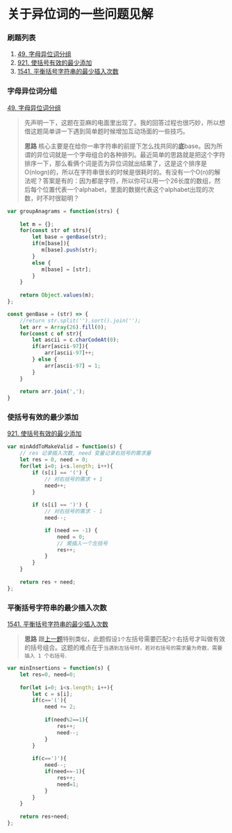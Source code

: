 # 关于异位词的一些问题见解

### 刷题列表
1. [49. 字母异位词分组](#字母异位词分组)
1. [921. 使括号有效的最少添加](#使括号有效的最少添加)
1. [1541. 平衡括号字符串的最少插入次数](#平衡括号字符串的最少插入次数)

### 字母异位词分组
[49. 字母异位词分组](https://leetcode.com/problems/group-anagrams/)

> 先声明一下，这题在亚麻的电面里出现了。我的回答过程也很巧妙，所以想借这题简单讲一下遇到简单题时候增加互动场面的一些技巧。
>
> **思路** 核心主要是在给你一串字符串的前提下怎么找共同的**底**base。因为所谓的异位词就是一个字母组合的各种排列。最近简单的思路就是把这个字符排序一下，那么看俩个词是否为异位词就出结果了，这是这个排序是O(nlogn)的，所以在字符串很长的时候是很耗时的。有没有一个O(n)的解法呢？答案是有的：因为都是字符，所以你可以用一个26长度的数组，然后每个位置代表一个alphabet，里面的数据代表这个alphabet出现的次数，时不时很聪明？

```js
var groupAnagrams = function(strs) {
    
    let m = {};
    for(const str of strs){
        let base = genBase(str);
        if(m[base]){
           m[base].push(str); 
        }
        else {
           m[base] = [str]; 
        }
    }
    
    return Object.values(m);
};

const genBase = (str) => {
    //return str.split('').sort().join('');
    let arr = Array(26).fill(0);
    for(const c of str){
        let ascii = c.charCodeAt(0);
        if(arr[ascii-97]){
            arr[ascii-97]++;
        } else {
            arr[ascii-97] = 1;
        }
    }
    
    return arr.join(',');
}
```
### 使括号有效的最少添加
[921. 使括号有效的最少添加](https://leetcode.com/problems/minimum-add-to-make-parentheses-valid/)

```js
var minAddToMakeValid = function(s) {
    // res 记录插入次数, need 变量记录右括号的需求量
    let res = 0, need = 0;
    for(let i=0; i<s.length; i++){
        if (s[i] == '(') {
            // 对右括号的需求 + 1
            need++;
        }
        
        if (s[i] == ')') {
            // 对右括号的需求 - 1
            need--;

            if (need == -1) {
                need = 0;
                // 需插入一个左括号
                res++;
            }
        }
    }
    
    return res + need;
};
```
### 平衡括号字符串的最少插入次数
[1541. 平衡括号字符串的最少插入次数](https://leetcode.com/problems/minimum-insertions-to-balance-a-parentheses-string/)

> **思路** 跟[上一题](#使括号有效的最少添加)特别类似，此题假设`1个`左括号需要匹配`2个`右括号才叫做有效的括号组合。这题的难点在于`当遇到左括号时，若对右括号的需求量为奇数，需要插入 1 个右括号`.

```js
var minInsertions = function(s) {
    let res=0, need=0;
    
    for(let i=0; i<s.length; i++){
        let c = s[i];
        if(c=='('){
            need += 2;
            
            if(need%2==1){
                res++;
                need--;
            }
        }
        
        if(c==')'){
            need--;
            if(need==-1){
                res++;
                need=1;
            }
        }
    }
    
    return res+need;
};
```